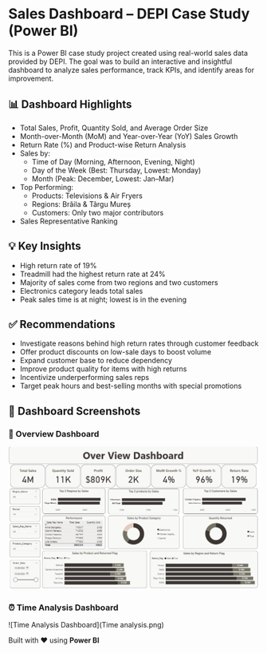 # Sales Dashboard – DEPI Case Study (Power BI)

This is a Power BI case study project created using real-world sales data provided by DEPI. The goal was to build an interactive and insightful dashboard to analyze sales performance, track KPIs, and identify areas for improvement.

## 📊 Dashboard Highlights

- Total Sales, Profit, Quantity Sold, and Average Order Size
- Month-over-Month (MoM) and Year-over-Year (YoY) Sales Growth
- Return Rate (%) and Product-wise Return Analysis
- Sales by:
  - Time of Day (Morning, Afternoon, Evening, Night)
  - Day of the Week (Best: Thursday, Lowest: Monday)
  - Month (Peak: December, Lowest: Jan–Mar)
- Top Performing:
  - Products: Televisions & Air Fryers
  - Regions: Brăila & Târgu Mureș
  - Customers: Only two major contributors
- Sales Representative Ranking

## 💡 Key Insights

- High return rate of 19%
- Treadmill had the highest return rate at 24%
- Majority of sales come from two regions and two customers
- Electronics category leads total sales
- Peak sales time is at night; lowest is in the evening

## ✅ Recommendations

- Investigate reasons behind high return rates through customer feedback
- Offer product discounts on low-sale days to boost volume
- Expand customer base to reduce dependency
- Improve product quality for items with high returns
- Incentivize underperforming sales reps
- Target peak hours and best-selling months with special promotions
## 📸 Dashboard Screenshots

### 📍 Overview Dashboard
![Overview Dashboard](overview.png)

### ⏰ Time Analysis Dashboard
![Time Analysis Dashboard](Time analysis.png)


Built with ❤️ using **Power BI**  
